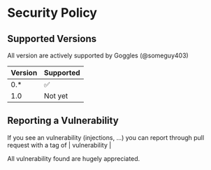 # Security Policy

## Supported Versions

All version are actively supported by Goggles (@someguy403)

| Version | Supported          |
| ------- | ------------------ |
| 0.\*    | :white_check_mark: |
| 1.0     | Not yet            |

## Reporting a Vulnerability

If you see an vulnerability (injections, ...) you can report through pull request with a tag of | vulnerability |

All vulnerability found are hugely appreciated.
